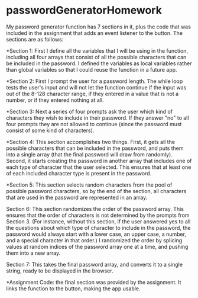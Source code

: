 # passwordGeneratorHomework

My password generator function has 7 sections in it, plus the code that was included in the assignment that adds an event listener to the button. The sections are as follows:

*Section 1: First I define all the variables that I will be using in the function, including all four arrays that consist of all the possible characters that can be included in the password. I defined the variables as local variables rather than global variables so that I could reuse the function in a future app.

*Section 2: First I prompt the user for a password length.  The while loop tests the user's input and will not let the function continue if the input was out of the 8-128 character range, if they entered in a value that is not a number, or if they entered nothing at all.


*Section 3: Next a series of four prompts ask the user which kind of characters they wish to include in their password.  If they answer "no" to all four prompts they are not allowed to continue (since the password must consist of some kind of characters).

*Section 4: This section accomplishes two things. First, it gets all the possible characters that can be included in the password, and puts them into a single array (that the final password will draw from randomly).  Second, it starts creating the password in another array that includes one of each type of character that the user selected.  This ensures that at least one of each included character type is present in the password.

*Section 5: This section selects random characters from the pool of possible password characters, so by the end of the section, all characters that are used in the password are represented in an array.

Section 6: This section randomizes the order of the password array.  This ensures that the order of characters is not determined by the prompts from Section 3. (For instance, without this section, if the user answered yes to all the questions about which type of character to include in the password, the password would always start with a lower case, an upper case, a number, and a special character in that order.) I randomized the order by splicing values at random indices of the password array one at a time, and pushing them into a new array.

Section 7: This takes the final password array, and converts it to a single string, ready to be displayed in the browser.

*Assignment Code: the final section was provided by the assignment. It links the function to the button, making the app usable.